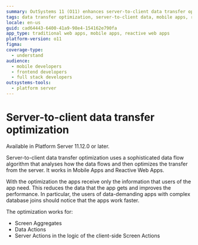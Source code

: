```yaml
---
summary: OutSystems 11 (O11) enhances server-to-client data transfer optimization for Mobile and Reactive Web Apps by using a sophisticated data flow algorithm.
tags: data transfer optimization, server-to-client data, mobile apps, reactive web apps, performance improvement
locale: en-us
guid: cad64443-6400-41a9-98e4-154162e790fa
app_type: traditional web apps, mobile apps, reactive web apps
platform-version: o11
figma:
coverage-type:
  - understand
audience:
  - mobile developers
  - frontend developers
  - full stack developers
outsystems-tools:
  - platform server
---
```

# Server-to-client data transfer optimization

<div class="info" markdown="1">

Available in Platform Server 11.12.0 or later.

</div>

Server-to-client data transfer optimization uses a sophisticated data flow algorithm that analyses how the data flows and then optimizes the transfer from the server. It works in Mobile Apps and Reactive Web Apps.

With the optimization the apps receive only the information that users of the app need. This reduces the data that the app gets and improves the performance. In particular, the users of data-demanding apps with complex database joins should notice that the apps work faster. 

The optimization works for:

* Screen Aggregates
* Data Actions
* Server Actions in the logic of the client-side Screen Actions
